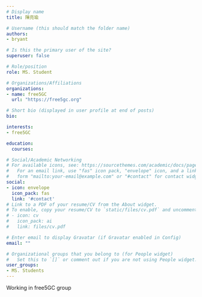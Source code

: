 ```yaml
---
# Display name
title: 陳亮瑜

# Username (this should match the folder name)
authors:
- bryant

# Is this the primary user of the site?
superuser: false

# Role/position
role: MS. Student

# Organizations/Affiliations
organizations:
- name: free5GC
  url: "https://free5gc.org"

# Short bio (displayed in user profile at end of posts)
bio:

interests:
- free5GC

education:
  courses:

# Social/Academic Networking
# For available icons, see: https://sourcethemes.com/academic/docs/page-builder/#icons
#   For an email link, use "fas" icon pack, "envelope" icon, and a link in the
#   form "mailto:your-email@example.com" or "#contact" for contact widget.
social:
- icon: envelope
  icon_pack: fas
  link: '#contact'
# Link to a PDF of your resume/CV from the About widget.
# To enable, copy your resume/CV to `static/files/cv.pdf` and uncomment the lines below.
# - icon: cv
#   icon_pack: ai
#   link: files/cv.pdf

# Enter email to display Gravatar (if Gravatar enabled in Config)
email: ""

# Organizational groups that you belong to (for People widget)
#   Set this to `[]` or comment out if you are not using People widget.
user_groups:
- MS. Students
---
```


  Working in free5GC group
